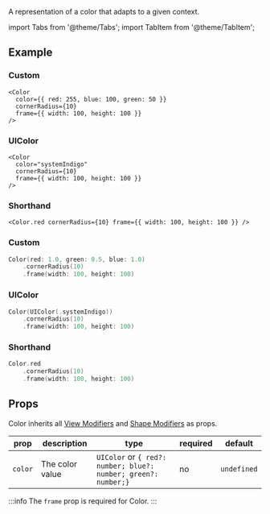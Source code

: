 ---
---

A representation of a color that adapts to a given context.

import Tabs from '@theme/Tabs';
import TabItem from '@theme/TabItem';

## Example

<Tabs>
<TabItem value="srn" label="swiftui-react-native">

### Custom

```tsx
<Color
  color={{ red: 255, blue: 100, green: 50 }}
  cornerRadius={10}
  frame={{ width: 100, height: 100 }}
/>
```

### UIColor

```tsx
<Color
  color="systemIndigo"
  cornerRadius={10}
  frame={{ width: 100, height: 100 }}
/>
```

### Shorthand

```tsx
<Color.red cornerRadius={10} frame={{ width: 100, height: 100 }} />
```

</TabItem>
<TabItem value="swiftui" label="SwiftUI">

### Custom

```swift
Color(red: 1.0, green: 0.5, blue: 1.0)
    .cornerRadius(10)
    .frame(width: 100, height: 100)
```

### UIColor

```swift
Color(UIColor(.systemIndigo))
    .cornerRadius(10)
    .frame(width: 100, height: 100)
```

### Shorthand

```swift
Color.red
    .cornerRadius(10)
    .frame(width: 100, height: 100)
```

</TabItem>
</Tabs>

## Props

Color inherits all [View Modifiers](../modifiers#view-modifiers) and [Shape Modifiers](../modifiers#text-modifiers) as props.

<!-- color:
| UIColor
| {
red?: number;
blue?: number;
green?: number;
}; -->

| prop    | description     | type                                                           | required | default     |
| ------- | --------------- | -------------------------------------------------------------- | -------- | ----------- |
| `color` | The color value | `UIColor` or `{ red?: number; blue?: number; green?: number;}` | no       | `undefined` |

:::info
The `frame` prop is required for Color.
:::
